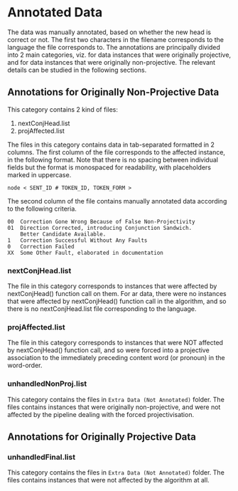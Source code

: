 <h1>Annotated Data</h1>

The data was manually annotated, based on whether the new head is correct or not. The first two characters in the
filename corresponds to the language the file corresponds to. The annotations are principally divided into
2 main categories, viz. for data instances that were originally projective, and for data instances that were
originally non-projective. The relevant details can be studied in the following sections.

<h2>Annotations for Originally Non-Projective Data</h2>

This category contains 2 kind of files:
  
1. nextConjHead.list  
2. projAffected.list

The files in this category contains data in tab-separated formatted in 2 columns. The first column
of the file corresponds to the affected instance, in the following format. Note that there is 
no spacing between individual fields but the format is monospaced for readability, with placeholders
marked in uppercase.

    node < SENT_ID # TOKEN_ID, TOKEN_FORM >

The second column of the file contains manually annotated data according to the following criteria. 

    00  Correction Gone Wrong Because of False Non-Projectivity
    01  Direction Corrected, introducing Conjunction Sandwich. 
        Better Candidate Available.
    1   Correction Successful Without Any Faults
    0   Correction Failed
    XX  Some Other Fault, elaborated in documentation

<h3>nextConjHead.list</h3>

The file in this category corresponds to instances that were affected by nextConjHead() function call on
them. For ar data, there were no instances that were affected by nextConjHead() function call in the algorithm,
and so there is no nextConjHead.list file corresponding to the language.  

<h3>projAffected.list</h3>

The file in this category corresponds to instances that were NOT affected by nextConjHead() function call, 
and so were forced into a projective association to the immediately preceding content word (or pronoun) in the
word-order.

<h3>unhandledNonProj.list</h3>

This category contains the files in `Extra Data (Not Annotated)` folder. The files contains instances that were originally
non-projective, and were not affected by the pipeline dealing with the forced projectivisation.

<h2>Annotations for Originally Projective Data</h2>

<h3>unhandledFinal.list</h3>

This category contains the files in `Extra Data (Not Annotated)` folder. The files contains instances that 
 were not affected by the algorithm at all.

